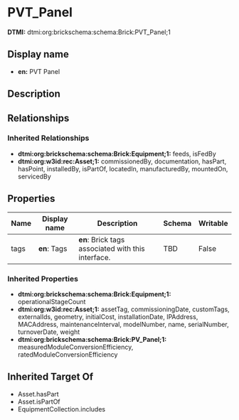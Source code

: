 # PVT_Panel
**DTMI:** dtmi:org:brickschema:schema:Brick:PVT_Panel;1
## Display name
- **en:** PVT Panel
## Description
## Relationships
### Inherited Relationships
* **dtmi:org:brickschema:schema:Brick:Equipment;1:** feeds, isFedBy
* **dtmi:org:w3id:rec:Asset;1:** commissionedBy, documentation, hasPart, hasPoint, installedBy, isPartOf, locatedIn, manufacturedBy, mountedOn, servicedBy
## Properties
|Name|Display name|Description|Schema|Writable|
|-|-|-|-|-|
|tags|**en**: Tags|**en**: Brick tags associated with this interface.|TBD|False|
### Inherited Properties
* **dtmi:org:brickschema:schema:Brick:Equipment;1:** operationalStageCount
* **dtmi:org:w3id:rec:Asset;1:** assetTag, commissioningDate, customTags, externalIds, geometry, initialCost, installationDate, IPAddress, MACAddress, maintenanceInterval, modelNumber, name, serialNumber, turnoverDate, weight
* **dtmi:org:brickschema:schema:Brick:PV_Panel;1:** measuredModuleConversionEfficiency, ratedModuleConversionEfficiency
## Inherited Target Of
* Asset.hasPart
* Asset.isPartOf
* EquipmentCollection.includes
